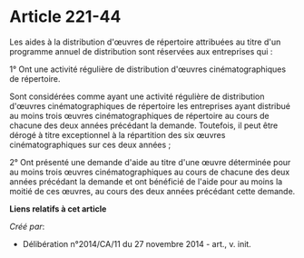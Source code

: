 # Article 221-44

Les aides à la distribution d'œuvres de répertoire attribuées au titre d'un programme annuel de distribution sont réservées
aux entreprises qui : 

1° Ont une activité régulière de distribution d'œuvres cinématographiques de répertoire. 

Sont considérées comme ayant une activité régulière de distribution d'œuvres cinématographiques de répertoire les entreprises
ayant distribué au moins trois œuvres cinématographiques de répertoire au cours de chacune des deux années précédant la
demande. Toutefois, il peut être dérogé à titre exceptionnel à la répartition des six œuvres cinématographiques sur ces deux
années ; 

2° Ont présenté une demande d'aide au titre d'une œuvre déterminée pour au moins trois œuvres cinématographiques au cours de
chacune des deux années précédant la demande et ont bénéficié de l'aide pour au moins la moitié de ces œuvres, au cours des
deux années précédant cette demande.

**Liens relatifs à cet article**

_Créé par_:

  - Délibération n°2014/CA/11 du 27 novembre 2014 - art., v. init.
